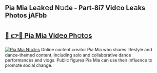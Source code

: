 ## Pia Mia Le𝚊k𝚎d N𝚞𝚍e - Part-8i7 Vid𝚎o Le𝚊ks Photos jAFbb

# <h2><a href="http://fbbgyba.evod.top/?m=Pia+Mia">🔗 👉🔴 Pia Mia Vid𝚎o Ph𝚘t𝚘s</a></h2>

[![Pia Mia N𝚞d𝚎s](https://i.imgur.com/8V9OHl7.gif)](http://fbbgyba.evod.top/?m=Pia+Mia)
Online content creator Pia Mia who shares lifestyle and dance-themed content, including solo and collaborative dance performances and vlogs. Public figures Pia Mia can use their influence to promote social change. 
